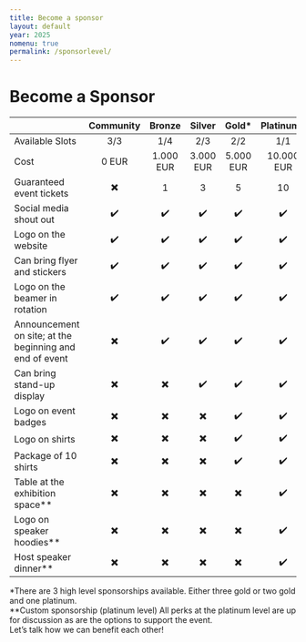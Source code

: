```yaml
---
title: Become a sponsor
layout: default
year: 2025
nomenu: true
permalink: /sponsorlevel/
---
```


# Become a Sponsor

|                                                         |        Community         |          Bronze          |          Silver          |           Gold\*           |     Platinum\*     |
| ------------------------------------------------------- | :----------------------: | :----------------------: | :----------------------: | :----------------------: | :----------------: |
| Available Slots                                         |            3/3             |            1/4             |            2/3             |            2/2             |         1/1          |
| Cost                                                    |          0 EUR           |        1.000 EUR         |        3.000 EUR         |        5.000 EUR         |     10.000 EUR     |
| Guaranteed event tickets                                | :heavy_multiplication_x: |            1             |            3             |            5             |         10         |
| Social media shout out                                  |    :heavy_check_mark:    |    :heavy_check_mark:    |    :heavy_check_mark:    |    :heavy_check_mark:    | :heavy_check_mark: |
| Logo on the website                                     |    :heavy_check_mark:    |    :heavy_check_mark:    |    :heavy_check_mark:    |    :heavy_check_mark:    | :heavy_check_mark: |
| Can bring flyer and stickers                            |    :heavy_check_mark:    |    :heavy_check_mark:    |    :heavy_check_mark:    |    :heavy_check_mark:    | :heavy_check_mark: |
| Logo on the beamer in rotation                          |    :heavy_check_mark:    |    :heavy_check_mark:    |    :heavy_check_mark:    |    :heavy_check_mark:    | :heavy_check_mark: |
| Announcement on site; at the beginning and end of event | :heavy_multiplication_x: |    :heavy_check_mark:    |    :heavy_check_mark:    |    :heavy_check_mark:    | :heavy_check_mark: |
| Can bring stand-up display                              | :heavy_multiplication_x: | :heavy_multiplication_x: |    :heavy_check_mark:    |    :heavy_check_mark:    | :heavy_check_mark: |
| Logo on event badges                                    | :heavy_multiplication_x: | :heavy_multiplication_x: | :heavy_multiplication_x: |    :heavy_check_mark:    | :heavy_check_mark: |
| Logo on shirts                                          | :heavy_multiplication_x: | :heavy_multiplication_x: | :heavy_multiplication_x: |    :heavy_check_mark:    | :heavy_check_mark: |
| Package of 10 shirts | :heavy_multiplication_x: | :heavy_multiplication_x: | :heavy_multiplication_x: |    :heavy_check_mark:    | :heavy_check_mark: |
| Table at the exhibition space**                           | :heavy_multiplication_x: | :heavy_multiplication_x: | :heavy_multiplication_x: | :heavy_multiplication_x: | :heavy_check_mark: |
| Logo on speaker hoodies**                                 | :heavy_multiplication_x: | :heavy_multiplication_x: | :heavy_multiplication_x: | :heavy_multiplication_x: | :heavy_check_mark: |
| Host speaker dinner**                                     | :heavy_multiplication_x: | :heavy_multiplication_x: | :heavy_multiplication_x: | :heavy_multiplication_x: | :heavy_check_mark: |

\*There are 3 high level sponsorships available. Either three gold or two gold and one platinum.\
\**Custom sponsorship (platinum level)
All perks at the platinum level are up for discussion as are the options to support the event.\
Let’s talk how we can benefit each other!
